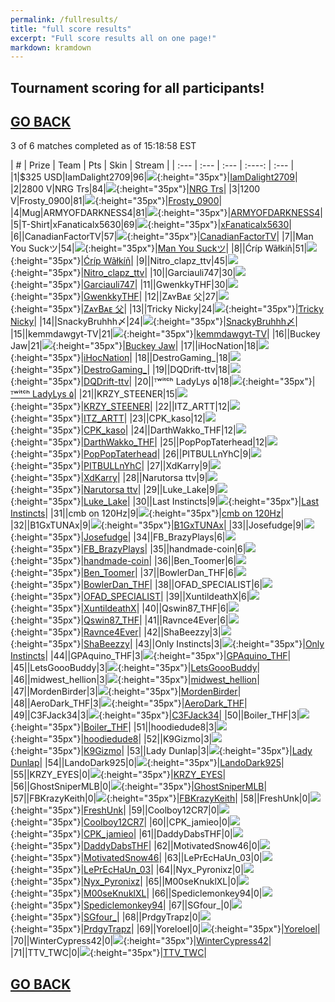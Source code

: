 ```yaml
---
permalink: /fullresults/
title: "full score results"
excerpt: "Full score results all on one page!"
markdown: kramdown
---
```

<meta http-equiv="refresh" content="30">

## Tournament scoring for all participants!
## [GO BACK](https://www.kaso.gg)

3 of 6 matches completed as of 15:18:58 EST  

| # | Prize | Team | Pts | Skin | Stream |
| :--- | :--- | :--- | :----: | :--- |
|1|$325 USD|IamDalight2709|96|![](https://media.fortniteapi.io/images/0a516b5a4fdf57074e8e0a63737ea4bf/transparent.png){:height="35px"}|[IamDalight2709](https://www.twitchtv.cpk_kaso)|
|2|2800 V|NRG Trs|84|![](https://media.fortniteapi.io/images/3f9527a18c9da23166b91a1c63bc9faf/transparent.png){:height="35px"}|[NRG Trs](https://www.twitchtv.cpk_kaso)|
|3|1200 V|Frosty_0900|81|![](https://media.fortniteapi.io/images/86da499-f41aa44-6696faf-408b001/transparent.png){:height="35px"}|[Frosty_0900](https://www.twitchtv.cpk_kaso)|
|4|Mug|ARMYOFDARKNESS4|81|![](https://media.fortniteapi.io/images/2f05bfd-16352b5-5a68084-0eea22e/transparent.png){:height="35px"}|[ARMYOFDARKNESS4](https://www.twitchtv.cpk_kaso)|
|5|T-Shirt|xFanaticalx5630|69|![](https://media.fortniteapi.io/images/3342d8f2545e8a2fccfa64b389169d92/transparent.png){:height="35px"}|[xFanaticalx5630](https://www.twitchtv.cpk_kaso)|
|6||CanadianFactorTV|57|![](https://media.fortniteapi.io/images/45caac9fc35100f267b552d338d3df4b/transparent.png){:height="35px"}|[CanadianFactorTV](https://www.twitchtv.cpk_kaso)|
|7||Man You Suckツ|54|![](https://media.fortniteapi.io/images/6e72a89c1094b5f9afea6b95bed274dc/transparent.png){:height="35px"}|[Man You Suckツ](https://www.twitchtv.cpk_kaso)|
|8||Ćríp Wãłkíñ|51|![](https://media.fortniteapi.io/images/0961782-0c80ab5-6fbbc33-69160f0/transparent.png){:height="35px"}|[Ćríp Wãłkíñ](https://www.twitchtv.cpk_kaso)|
|9||Nitro_clapz_ttv|45|![](https://media.fortniteapi.io/images/d213259c4aeefe525b759fb3f3d573b7/transparent.png){:height="35px"}|[Nitro_clapz_ttv](https://www.twitchtv.cpk_kaso)|
|10||Garciauli747|30|![](https://media.fortniteapi.io/images/4352c0f7c2b8f8d3d0ab8d40ea3200ed/transparent.png){:height="35px"}|[Garciauli747](https://www.twitchtv.cpk_kaso)|
|11||GwenkkyTHF|30|![](https://media.fortniteapi.io/images/45caac9fc35100f267b552d338d3df4b/transparent.png){:height="35px"}|[GwenkkyTHF](https://www.twitchtv.cpk_kaso)|
|12||ZᴀʏBᴀᴇ 父|27|![](https://media.fortniteapi.io/images/3f9527a18c9da23166b91a1c63bc9faf/transparent.png){:height="35px"}|[ZᴀʏBᴀᴇ 父](https://www.twitchtv.cpk_kaso)|
|13||Ƭricky Nicky|24|![](https://media.fortniteapi.io/images/4cf0e96-cd67885-b054b0f-e54d851/transparent.png){:height="35px"}|[Ƭricky Nicky](https://www.twitchtv.cpk_kaso)|
|14||SnackyBruhhh〆|24|![](https://media.fortniteapi.io/images/398cb5db511f360e6b17b4ed34a22247/transparent.png){:height="35px"}|[SnackyBruhhh〆](https://www.twitchtv.cpk_kaso)|
|15||kemmdawgyt-TV|21|![](https://media.fortniteapi.io/images/1e55a45-cb54ceb-bafa8c9-805b40b/transparent.png){:height="35px"}|[kemmdawgyt-TV](https://www.twitchtv.cpk_kaso)|
|16||Buckey Jaw|21|![](https://media.fortniteapi.io/images/33e9e8374d41a45fdd056edb0db08978/transparent.png){:height="35px"}|[Buckey Jaw](https://www.twitchtv.cpk_kaso)|
|17||iHocNation|18|![](https://media.fortniteapi.io/images/f901dd03d4327991ea1e05a7efbc7f0f/transparent.png){:height="35px"}|[iHocNation](https://www.twitchtv.cpk_kaso)|
|18||DestroGaming_|18|![](https://media.fortniteapi.io/images/5b5eb64-236e306-9a2c5eb-14285c7/transparent.png){:height="35px"}|[DestroGaming_](https://www.twitchtv.cpk_kaso)|
|19||DQDrift-ttv|18|![](https://media.fortniteapi.io/images/1e55a45-cb54ceb-bafa8c9-805b40b/transparent.png){:height="35px"}|[DQDrift-ttv](https://www.twitchtv.cpk_kaso)|
|20||ᵀʷⁱᵗᶜʰ LadyLys ۵|18|![](https://media.fortniteapi.io/images/0a516b5a4fdf57074e8e0a63737ea4bf/transparent.png){:height="35px"}|[ᵀʷⁱᵗᶜʰ LadyLys ۵](https://www.twitchtv.cpk_kaso)|
|21||KRZY_STEENER|15|![](https://media.fortniteapi.io/images/27795a494322c8119f42ad6eb1092e4b/transparent.png){:height="35px"}|[KRZY_STEENER](https://www.twitchtv.cpk_kaso)|
|22||ITZ_ARTT|12|![](https://media.fortniteapi.io/images/07429fa12a5f6a7f8e8f1db85656950f/transparent.png){:height="35px"}|[ITZ_ARTT](https://www.twitchtv.cpk_kaso)|
|23||CPK_kaso|12|![](https://media.fortniteapi.io/images/072402071dcaac29ee547d1c40ac24b5/transparent.png){:height="35px"}|[CPK_kaso](https://www.twitchtv.cpk_kaso)|
|24||DarthWakko_THF|12|![](https://media.fortniteapi.io/images/c7a771512d96d090ff0bbfff851613e1/transparent.png){:height="35px"}|[DarthWakko_THF](https://www.twitchtv.cpk_kaso)|
|25||PopPopTaterhead|12|![](https://media.fortniteapi.io/images/01fb97b67e3078c01fc6cc353499279c/transparent.png){:height="35px"}|[PopPopTaterhead](https://www.twitchtv.cpk_kaso)|
|26||PITBULLnYhC|9|![](https://media.fortniteapi.io/images/c7a771512d96d090ff0bbfff851613e1/transparent.png){:height="35px"}|[PITBULLnYhC](https://www.twitchtv.cpk_kaso)|
|27||XdKarry|9|![](https://media.fortniteapi.io/images/c159c82-32d838a-e4f5c75-b021dab/transparent.png){:height="35px"}|[XdKarry](https://www.twitchtv.cpk_kaso)|
|28||Narutorsa ttv|9|![](https://media.fortniteapi.io/images/3da085c09f5d591ec08a878e8e90cb0c/transparent.png){:height="35px"}|[Narutorsa ttv](https://www.twitchtv.cpk_kaso)|
|29||Luke_Lake|9|![](https://media.fortniteapi.io/images/07429fa12a5f6a7f8e8f1db85656950f/transparent.png){:height="35px"}|[Luke_Lake](https://www.twitchtv.cpk_kaso)|
|30||Last Instincts|9|![](https://media.fortniteapi.io/images/09c41f9e3eeb6f7fc0ac70961434af35/transparent.png){:height="35px"}|[Last Instincts](https://www.twitchtv.cpk_kaso)|
|31||cmb on 120Hz|9|![](https://media.fortniteapi.io/images/10152349852b512cf59d93156e451ca7/transparent.png){:height="35px"}|[cmb on 120Hz](https://www.twitchtv.cpk_kaso)|
|32||B1GxTUNAx|9|![](https://media.fortniteapi.io/images/05a5a3e-66bd4df-1489ef8-14b21d5/transparent.png){:height="35px"}|[B1GxTUNAx](https://www.twitchtv.cpk_kaso)|
|33||Josefudge|9|![](https://media.fortniteapi.io/images/004605fb9ff8b9d78e87f12d09bb966c/transparent.png){:height="35px"}|[Josefudge](https://www.twitchtv.cpk_kaso)|
|34||FB_BrazyPlays|6|![](https://media.fortniteapi.io/images/04d7bd3eed40ebe4794958c43e213398/transparent.png){:height="35px"}|[FB_BrazyPlays](https://www.twitchtv.cpk_kaso)|
|35||handmade-coin|6|![](https://media.fortniteapi.io/images/51d30a24ab77d09644e0db6a9ea14ddc/transparent.png){:height="35px"}|[handmade-coin](https://www.twitchtv.cpk_kaso)|
|36||Ben_Toomer|6|![](https://media.fortniteapi.io/images/e9ab87e429739082425810ce1a287a74/transparent.png){:height="35px"}|[Ben_Toomer](https://www.twitchtv.cpk_kaso)|
|37||BowlerDan_THF|6|![](https://media.fortniteapi.io/images/197ef6ae660eb9ee71136e4767eaaae1/transparent.png){:height="35px"}|[BowlerDan_THF](https://www.twitchtv.cpk_kaso)|
|38||OFAD_SPECIALIST|6|![](https://media.fortniteapi.io/images/4e29b26ec92a96de63469e091f5c125b/transparent.png){:height="35px"}|[OFAD_SPECIALIST](https://www.twitchtv.cpk_kaso)|
|39||XuntildeathX|6|![](https://media.fortniteapi.io/images/07429fa12a5f6a7f8e8f1db85656950f/transparent.png){:height="35px"}|[XuntildeathX](https://www.twitchtv.cpk_kaso)|
|40||Qswin87_THF|6|![](https://media.fortniteapi.io/images/1ed05f40f57efb82101f5df6de37dbf9/transparent.png){:height="35px"}|[Qswin87_THF](https://www.twitchtv.cpk_kaso)|
|41||Ravnce4Ever|6|![](https://media.fortniteapi.io/images/ba1335e162101ae22b982180360d34c3/transparent.png){:height="35px"}|[Ravnce4Ever](https://www.twitchtv.cpk_kaso)|
|42||ShaBeezzy|3|![](https://media.fortniteapi.io/images/197ef6ae660eb9ee71136e4767eaaae1/transparent.png){:height="35px"}|[ShaBeezzy](https://www.twitchtv.cpk_kaso)|
|43||Only Instincts|3|![](https://media.fortniteapi.io/images/50a7630-b43c2cc-ddf1732-564410d/transparent.png){:height="35px"}|[Only Instincts](https://www.twitchtv.cpk_kaso)|
|44||GPAquino_THF|3|![](https://media.fortniteapi.io/images/6dce43053429391e074b5831f53ccbd7/transparent.png){:height="35px"}|[GPAquino_THF](https://www.twitchtv.cpk_kaso)|
|45||LetsGoooBuddy|3|![](https://media.fortniteapi.io/images/6dce43053429391e074b5831f53ccbd7/transparent.png){:height="35px"}|[LetsGoooBuddy](https://www.twitchtv.cpk_kaso)|
|46||midwest_hellion|3|![](https://media.fortniteapi.io/images/78b3c3c73a7c0d8ad6f5fc80a561b5d7/transparent.png){:height="35px"}|[midwest_hellion](https://www.twitchtv.cpk_kaso)|
|47||MordenBirder|3|![](https://media.fortniteapi.io/images/52f1f7d24620835f96dfe15fc8f5b1da/transparent.png){:height="35px"}|[MordenBirder](https://www.twitchtv.cpk_kaso)|
|48||AeroDark_THF|3|![](https://media.fortniteapi.io/images/4a547a98addf2e2f7b8e14ca5e8bb046/transparent.png){:height="35px"}|[AeroDark_THF](https://www.twitchtv.cpk_kaso)|
|49||C3FJack34|3|![](https://media.fortniteapi.io/images/c159c82-32d838a-e4f5c75-b021dab/transparent.png){:height="35px"}|[C3FJack34](https://www.twitchtv.cpk_kaso)|
|50||Boiler_THF|3|![](https://media.fortniteapi.io/images/1574dc467e56a239850766bc0e67079b/transparent.png){:height="35px"}|[Boiler_THF](https://www.twitchtv.cpk_kaso)|
|51||hoodiedude8|3|![](https://media.fortniteapi.io/images/6dce43053429391e074b5831f53ccbd7/transparent.png){:height="35px"}|[hoodiedude8](https://www.twitchtv.cpk_kaso)|
|52||K9Gizmo|3|![](https://media.fortniteapi.io/images/6cfd3b3628dc294d7f8cd19365035d68/transparent.png){:height="35px"}|[K9Gizmo](https://www.twitchtv.cpk_kaso)|
|53||Lady Dunlap|3|![](https://media.fortniteapi.io/images/6dce43053429391e074b5831f53ccbd7/transparent.png){:height="35px"}|[Lady Dunlap](https://www.twitchtv.cpk_kaso)|
|54||LandoDark925|0|![](https://media.fortniteapi.io/images/4a547a98addf2e2f7b8e14ca5e8bb046/transparent.png){:height="35px"}|[LandoDark925](https://www.twitchtv.cpk_kaso)|
|55||KRZY_EYES|0|![](https://media.fortniteapi.io/images/3281a033bd25915f38bcb401c7ae5e60/transparent.png){:height="35px"}|[KRZY_EYES](https://www.twitchtv.cpk_kaso)|
|56||GhostSniperMLB|0|![](https://media.fortniteapi.io/images/6ab699ca8456e1092e07ffc2bdb131c7/transparent.png){:height="35px"}|[GhostSniperMLB](https://www.twitchtv.cpk_kaso)|
|57||FBKrazyKeith|0|![](https://media.fortniteapi.io/images/10152349852b512cf59d93156e451ca7/transparent.png){:height="35px"}|[FBKrazyKeith](https://www.twitchtv.cpk_kaso)|
|58||FreshUnk|0|![](https://media.fortniteapi.io/images/164b6aad9ac6e84a008d8cb75a03709e/transparent.png){:height="35px"}|[FreshUnk](https://www.twitchtv.cpk_kaso)|
|59||Coolboy12CR7|0|![](https://media.fortniteapi.io/images/f8ba3fb6a8c6f896f7bce2a5cafdaae8/transparent.png){:height="35px"}|[Coolboy12CR7](https://www.twitchtv.cpk_kaso)|
|60||CPK_jamieo|0|![](https://media.fortniteapi.io/images/210d2e7-e24492c-84df9d8-77faa57/transparent.png){:height="35px"}|[CPK_jamieo](https://www.twitchtv.cpk_kaso)|
|61||DaddyDabsTHF|0|![](https://media.fortniteapi.io/images/a743c6fa634f84ded8fadb10529677b3/transparent.png){:height="35px"}|[DaddyDabsTHF](https://www.twitchtv.cpk_kaso)|
|62||MotivatedSnow46|0|![](https://media.fortniteapi.io/images/a340e798cf705bfd7e60da8518705189/transparent.png){:height="35px"}|[MotivatedSnow46](https://www.twitchtv.cpk_kaso)|
|63||LePrEcHaUn_03|0|![](https://media.fortniteapi.io/images/c159c82-32d838a-e4f5c75-b021dab/transparent.png){:height="35px"}|[LePrEcHaUn_03](https://www.twitchtv.cpk_kaso)|
|64||Nyx_Pyronixz|0|![](https://media.fortniteapi.io/images/3342d8f2545e8a2fccfa64b389169d92/transparent.png){:height="35px"}|[Nyx_Pyronixz](https://www.twitchtv.cpk_kaso)|
|65||M00seKnuklXL|0|![](https://media.fortniteapi.io/images/d4601c999178f44ddc81e20ea092d2b6/transparent.png){:height="35px"}|[M00seKnuklXL](https://www.twitchtv.cpk_kaso)|
|66||Spediclemonkey94|0|![](https://media.fortniteapi.io/images/09700f9-45fc58c-a132f81-9680b52/transparent.png){:height="35px"}|[Spediclemonkey94](https://www.twitchtv.cpk_kaso)|
|67||SGfour_|0|![](https://media.fortniteapi.io/images/99b226a123eeec170f244331e6f948d5/transparent.png){:height="35px"}|[SGfour_](https://www.twitchtv.cpk_kaso)|
|68||PrdgyTrapz|0|![](https://media.fortniteapi.io/images/5d6b82ff761b71350a84f2ed1fe9275f/transparent.png){:height="35px"}|[PrdgyTrapz](https://www.twitchtv.cpk_kaso)|
|69||Yoreloel|0|![](https://media.fortniteapi.io/images/4ffaa851073fbccd20d2fe39a81683de/transparent.png){:height="35px"}|[Yoreloel](https://www.twitchtv.cpk_kaso)|
|70||WinterCypress42|0|![](https://media.fortniteapi.io/images/7f282641619444a7c6b1c3d1d6d130cb/transparent.png){:height="35px"}|[WinterCypress42](https://www.twitchtv.cpk_kaso)|
|71||TTV_TWC|0|![](https://media.fortniteapi.io/images/929a14d-db4a444-bdb3a30-e6219eb/transparent.png){:height="35px"}|[TTV_TWC](https://www.twitchtv.cpk_kaso)|

## [GO BACK](https://www.kaso.gg)
